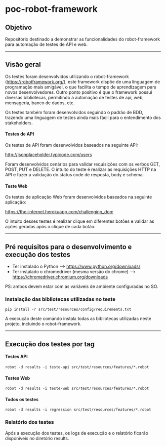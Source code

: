 # poc-robot-framework

## Objetivo
Repositório destinado a demonstrar as funcionalidades do robot-framework para automação de testes de API e web.

---
## Visão geral

Os testes foram desenvolvidos utilizando o robot-framework (https://robotframework.org/), este framework dispõe de uma linguagem de programação mais amigável, o que facilita o tempo de aprendizagem para novos desenvolvedores. Outro ponto positivo é que o framework possui diversas bibliotecas, permitindo a automação de testes de api, web, mensageria, banco de dados, etc.

Os testes também foram desenvolvidos seguindo o padrão de BDD, trazendo uma linguagem de testes ainda mais fácil para o entendimento dos stakeholders.

 
#### Testes de API
Os testes de API foram desenvolvidos baseados na seguinte API:

http://jsonplaceholder.typicode.com/users

Foram desenvolvidos cenários para validar requisições com os verbos GET, POST, PUT e DELETE. O intuito do teste é realizar as requisições HTTP na API e fazer a validação do status code de resposta, body e schema. 

#### Teste Web
Os testes de aplicação Web foram desenvolvidos baseados na seguinte aplicação:

https://the-internet.herokuapp.com/challenging_dom

O intuito desses testes é realizar clique em diferentes botões e validar as ações geradas após o clique de cada botão.


---
## Pré requisitos para o desenvolvimento e execução dos testes
- Ter instalado o Python --> https://www.python.org/downloads/
- Ter instalado o chromedriver (mesma versão do chrome) --> https://chromedriver.chromium.org/downloads

PS: ambos devem estar com as variáveis de ambiente configuradas no SO. 
### Instalação das bibliotecas utilizadas no teste

    pip install -r src/test/resources/config/requirements.txt

A execução deste comando instala todas as bibliotecas utilizadas neste projeto, incluindo o robot-framework.

---
## Execução dos testes por tag

#### Testes API
    robot -d results -i teste-api src/test/resources/features/*.robot

#### Testes Web
    robot -d results -i teste-web src/test/resources/features/*.robot

#### Todos os testes
    robot -d results -i regression src/test/resources/features/*.robot

### Relatório dos testes
Após a execução dos testes, os logs de execução e o relatório ficarão disponíveis no diretório results.